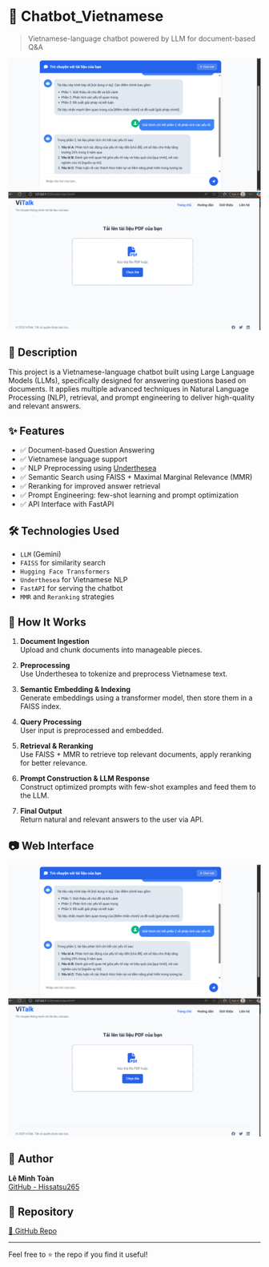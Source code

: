 # 🤖 Chatbot_Vietnamese

> Vietnamese-language chatbot powered by LLM for document-based Q&A

![web_interface](web/1.png)
![web_interface](web/2.png)


## 📄 Description

This project is a Vietnamese-language chatbot built using Large Language Models (LLMs), specifically designed for answering questions based on documents. It applies multiple advanced techniques in Natural Language Processing (NLP), retrieval, and prompt engineering to deliver high-quality and relevant answers.

## ✨ Features

- ✅ Document-based Question Answering
- ✅ Vietnamese language support
- ✅ NLP Preprocessing using [Underthesea](https://github.com/underthesea/underthesea)
- ✅ Semantic Search using FAISS + Maximal Marginal Relevance (MMR)
- ✅ Reranking for improved answer retrieval
- ✅ Prompt Engineering: few-shot learning and prompt optimization
- ✅ API Interface with FastAPI

## 🛠️ Technologies Used

- `LLM` (Gemini)
- `FAISS` for similarity search
- `Hugging Face Transformers`
- `Underthesea` for Vietnamese NLP
- `FastAPI` for serving the chatbot
- `MMR` and `Reranking` strategies

## 🚀 How It Works

1. **Document Ingestion**  
   Upload and chunk documents into manageable pieces.

2. **Preprocessing**  
   Use Underthesea to tokenize and preprocess Vietnamese text.

3. **Semantic Embedding & Indexing**  
   Generate embeddings using a transformer model, then store them in a FAISS index.

4. **Query Processing**  
   User input is preprocessed and embedded.

5. **Retrieval & Reranking**  
   Use FAISS + MMR to retrieve top relevant documents, apply reranking for better relevance.

6. **Prompt Construction & LLM Response**  
   Construct optimized prompts with few-shot examples and feed them to the LLM.

7. **Final Output**  
   Return natural and relevant answers to the user via API.

## 📷 Web Interface
![web_interface](web/1.png)
![web_interface](web/2.png)

## 👤 Author

**Lê Minh Toàn**  
  [GitHub - Hissatsu265](https://github.com/Hissatsu265)

## 📌 Repository

[🔗 GitHub Repo](https://github.com/Hissatsu265/Chatbot_Vietnamese)

---

Feel free to ⭐ the repo if you find it useful!


